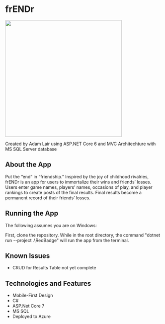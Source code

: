 # frENDr
<img src="https://github.com/user-attachments/assets/90a140fe-8d73-4e3a-b219-61f01ac2d674" width="375px">

Created by Adam Lair using ASP.NET Core 6 and MVC Architechture with MS SQL Server database

## About the App

Put the “end” in “friendship.” Inspired by the joy of childhood rivalries, frENDr is an app for users to immortalize their wins and friends’ losses. Users enter game names, players’ names, occasions of play, and player rankings to create posts of the final results. Final results become a permanent record of their friends’ losses.

## Running the App
The following assumes you are on Windows:

First, clone the repository. While in the root directory, the command "dotnet run --project .\RedBadge\" will run the app from the terminal.

## Known Issues
 - CRUD for Results Table not yet complete

## Technologies and Features
 - Mobile-First Design
 - C#
 - ASP.Net Core 7
 - MS SQL
 - Deployed to Azure
